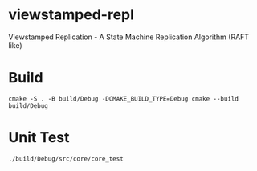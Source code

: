 # viewstamped-repl
Viewstamped Replication - A State Machine Replication Algorithm (RAFT like)

# Build
`
cmake -S . -B build/Debug -DCMAKE_BUILD_TYPE=Debug
cmake --build build/Debug
`

# Unit Test
`
./build/Debug/src/core/core_test
`
